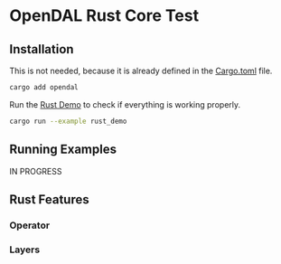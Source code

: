# OpenDAL Rust Core Test

## Installation

This is not needed, because it is already defined in the [Cargo.toml](Cargo.toml) file.

```bash
cargo add opendal
```

Run the [Rust Demo](examples/rust_demo.rs) to check if everything is working properly.

```bash
cargo run --example rust_demo
```

## Running Examples

IN PROGRESS

## Rust Features

### Operator

### Layers
